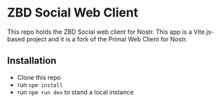 # ZBD Social Web Client

This repo holds the ZBD Social web client for Nostr. This app is a Vite.js-based project and it is a fork of the Primal Web Client for Nostr. 

## Installation

- Clone this repo
- run `npm install`
- run `npm run dev` to stand a local instance
